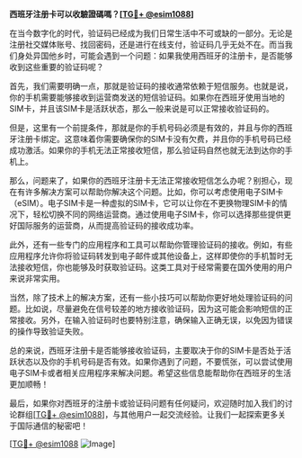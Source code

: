 **西班牙注册卡可以收驗證碼嗎？[[TG💪+ @esim1088](https://t.me/s/esim1088)]**

在当今数字化的时代，验证码已经成为我们日常生活中不可或缺的一部分。无论是注册社交媒体账号、找回密码，还是进行在线支付，验证码几乎无处不在。而当我们身处异国他乡时，可能会遇到一个问题：如果我使用西班牙的注册卡，是否能够收到这些重要的验证码呢？

首先，我们需要明确一点，那就是验证码的接收通常依赖于短信服务。也就是说，你的手机需要能够接收到运营商发送的短信验证码。如果你在西班牙使用当地的SIM卡，并且该SIM卡是活跃状态，那么一般来说是可以正常接收验证码的。

但是，这里有一个前提条件，那就是你的手机号码必须是有效的，并且与你的西班牙注册卡绑定。这意味着你需要确保你的SIM卡没有欠费，并且你的手机号码已经成功激活。如果你的手机无法正常接收短信，那么验证码自然也就无法到达你的手机上。

那么，问题来了，如果你的西班牙注册卡无法正常接收短信怎么办呢？别担心，现在有许多解决方案可以帮助你解决这个问题。比如，你可以考虑使用电子SIM卡（eSIM）。电子SIM卡是一种虚拟的SIM卡，它可以让你在不更换物理SIM卡的情况下，轻松切换不同的网络运营商。通过使用电子SIM卡，你可以选择那些提供更好国际服务的运营商，从而提高验证码的接收成功率。

此外，还有一些专门的应用程序和工具可以帮助你管理验证码的接收。例如，有些应用程序允许你将验证码转发到电子邮件或其他设备上，这样即使你的手机暂时无法接收短信，你也能够及时获取验证码。这类工具对于经常需要在国外使用的用户来说非常实用。

当然，除了技术上的解决方案，还有一些小技巧可以帮助你更好地处理验证码的问题。比如说，尽量避免在信号较差的地方接收验证码，因为这可能会影响短信的正常接收。另外，在输入验证码时也要特别注意，确保输入正确无误，以免因为错误的操作导致验证失败。

总的来说，西班牙注册卡是否能够接收验证码，主要取决于你的SIM卡是否处于活跃状态以及你的手机号码是否有效。如果你遇到了问题，不要慌张，可以尝试使用电子SIM卡或者相关应用程序来解决问题。希望这些信息能帮助你在西班牙的生活更加顺畅！

最后，如果你对西班牙的注册卡或验证码问题有任何疑问，欢迎随时加入我们的讨论群组[[TG💪+ @esim1088](https://t.me/s/esim1088)]，与其他用户一起交流经验。让我们一起探索更多关于国际通信的秘密吧！

[[TG💪+ @esim1088](https://t.me/s/esim1088) ![Image](https://i.postimg.cc/4NQfJmqS/Snipaste-2025-05-13-00-14-12.png)]